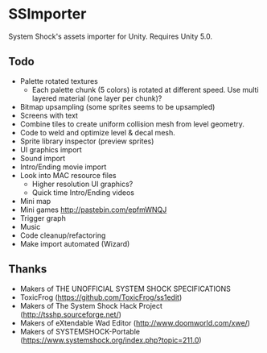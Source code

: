 # SSImporter
System Shock's assets importer for Unity. Requires Unity 5.0.

## Todo
- Palette rotated textures
  - Each palette chunk (5 colors) is rotated at different speed. Use multi layered material (one layer per chunk)?
- Bitmap upsampling (some sprites seems to be upsampled)
- Screens with text
- Combine tiles to create uniform collision mesh from level geometry.
- Code to weld and optimize level & decal mesh.
- Sprite library inspector (preview sprites)
- UI graphics import
- Sound import
- Intro/Ending movie import
- Look into MAC resource files
	- Higher resolution UI graphics?
	- Quick time Intro/Ending videos
- Mini map
- Mini games http://pastebin.com/epfmWNQJ
- Trigger graph
- Music
- Code cleanup/refactoring
- Make import automated (Wizard)

## Thanks
- Makers of THE UNOFFICIAL SYSTEM SHOCK SPECIFICATIONS 
- ToxicFrog (https://github.com/ToxicFrog/ss1edit) 
- Makers of The System Shock Hack Project (http://tsshp.sourceforge.net/) 
- Makers of eXtendable Wad Editor (http://www.doomworld.com/xwe/) 
- Makers of SYSTEMSHOCK-Portable (https://www.systemshock.org/index.php?topic=211.0) 